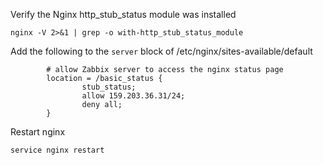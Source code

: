 Verify the Nginx http_stub_status module was installed

```
nginx -V 2>&1 | grep -o with-http_stub_status_module
```

Add the following to the `server` block of /etc/nginx/sites-available/default
```
        # allow Zabbix server to access the nginx status page
        location = /basic_status {
                stub_status;
                allow 159.203.36.31/24;
                deny all;
        }
```

Restart nginx

```
service nginx restart
```